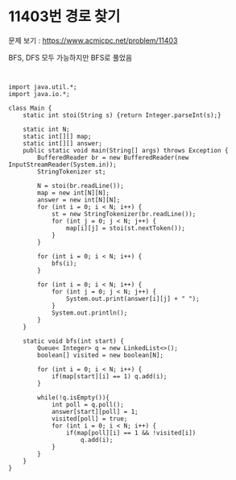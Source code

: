 # 11403번 경로 찾기

문제 보기 : <https://www.acmicpc.net/problem/11403>

BFS, DFS 모두 가능하지만 BFS로 풀었음

<pre><code>

import java.util.*;
import java.io.*;

class Main {
    static int stoi(String s) {return Integer.parseInt(s);}

    static int N;
    static int[][] map;
    static int[][] answer;
    public static void main(String[] args) throws Exception {
        BufferedReader br = new BufferedReader(new InputStreamReader(System.in));
        StringTokenizer st;

        N = stoi(br.readLine());
        map = new int[N][N];
        answer = new int[N][N];
        for (int i = 0; i < N; i++) {
            st = new StringTokenizer(br.readLine());
            for (int j = 0; j < N; j++) {
                map[i][j] = stoi(st.nextToken());
            }
        }

        for (int i = 0; i < N; i++) {
            bfs(i);
        }

        for (int i = 0; i < N; i++) {
            for (int j = 0; j < N; j++) {
                System.out.print(answer[i][j] + " ");
            }
            System.out.println();
        }
    }

    static void bfs(int start) {
        Queue< Integer> q = new LinkedList<>();
        boolean[] visited = new boolean[N];

        for (int i = 0; i < N; i++) {
            if(map[start][i] == 1) q.add(i);
        }

        while(!q.isEmpty()){
            int poll = q.poll();
            answer[start][poll] = 1;
            visited[poll] = true;
            for (int i = 0; i < N; i++) {
                if(map[poll][i] == 1 && !visited[i])
                    q.add(i);
            }
        }
    }
}

</code></pre>
